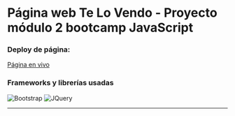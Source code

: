 # Página web Te Lo Vendo - Proyecto módulo 2 bootcamp JavaScript


### Deploy de página:

[Página en vivo](https://gutischi98.github.io/JSBootcamp/index.html)

### Frameworks y librerías usadas

![Bootstrap](https://img.shields.io/badge/Bootstrap-563D7C?style=for-the-badge&logo=bootstrap&logoColor=white) ![JQuery](https://img.shields.io/badge/jQuery-0769AD?style=for-the-badge&logo=jquery&logoColor=white)

______________________________________________________________________



